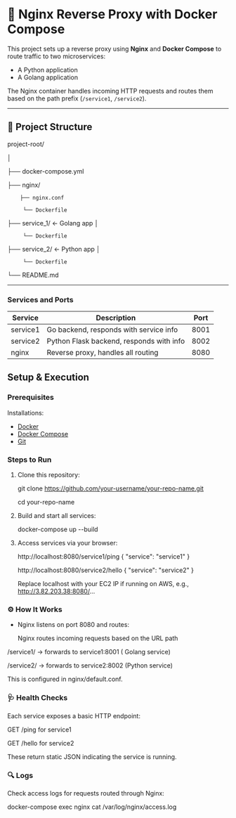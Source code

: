 # 🔁 Nginx Reverse Proxy with Docker Compose

This project sets up a reverse proxy using **Nginx** and **Docker Compose** to route traffic to two microservices:

- A Python application
- A Golang application

The Nginx container handles incoming HTTP requests and routes them based on the path prefix (`/service1`, `/service2`).

---

## 📁 Project Structure

project-root/

│ 

   ├── docker-compose.yml 

   ├── nginx/ 

        ├── nginx.conf

         └── Dockerfile 

   ├── service_1/ ← Golang app │ 

         └── Dockerfile 
   
   ├── service_2/ ← Python app │ 

         └── Dockerfile 
   
└── README.md


---

### Services and Ports

| Service   | Description                                 | Port |
|-----------|---------------------------------------------|------|
| service1  | Go backend, responds with service info      | 8001 |
| service2  | Python Flask backend, responds with info    | 8002 |
| nginx     | Reverse proxy, handles all routing          | 8080 |


## Setup & Execution

### Prerequisites

  Installations:

- [Docker](https://www.docker.com/)
- [Docker Compose](https://docs.docker.com/compose/)
- [Git](https://git-scm.com/)

### Steps to Run

1. Clone this repository:
   
      git clone https://github.com/your-username/your-repo-name.git
   
      cd your-repo-name
   
2. Build and start all services:

      docker-compose up --build

3. Access services via your browser:

      http://localhost:8080/service1/ping	{ "service": "service1" }
   
      http://localhost:8080/service2/hello	{ "service": "service2" }

   Replace localhost with your EC2 IP if running on AWS, e.g., http://3.82.203.38:8080/...

### ⚙️ How It Works

- Nginx listens on port 8080 and routes:

  Nginx routes incoming requests based on the URL path

 /service1/ → forwards to service1:8001 ( Golang service)

 /service2/ → forwards to service2:8002 (Python service)

 This is configured in nginx/default.conf.

  
### 🩺 Health Checks

Each service exposes a basic HTTP endpoint:

GET /ping for service1

GET /hello for service2

These return static JSON indicating the service is running.

### 🔍 Logs

Check access logs for requests routed through Nginx:

docker-compose exec nginx cat /var/log/nginx/access.log









